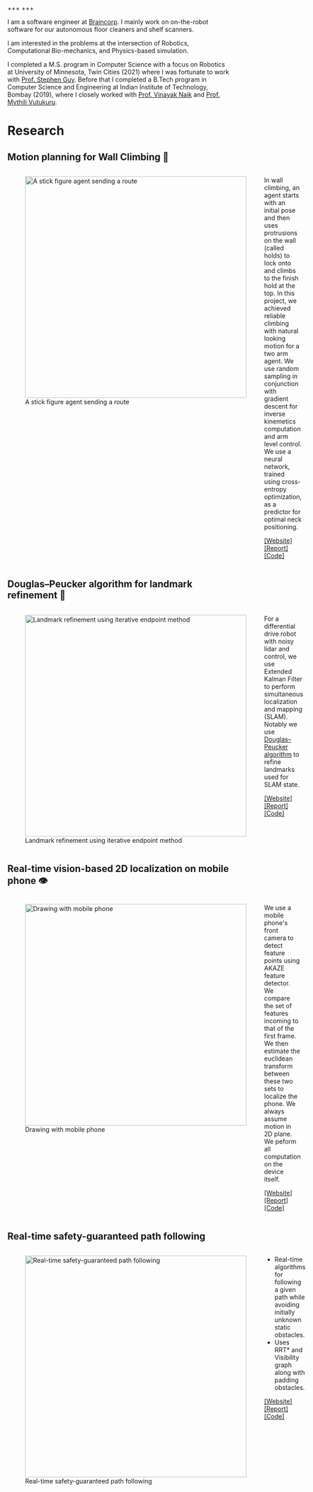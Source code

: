 +++
+++

I am a software engineer at [Braincorp](https://braincorp.com/). I mainly work on on-the-robot software for our autonomous floor cleaners and shelf scanners.

I am interested in the problems at the intersection of Robotics, Computational Bio-mechanics, and Physics-based simulation.

I completed a M.S. program in Computer Science with a focus on Robotics at University of Minnesota, Twin Cities (2021) where I was fortunate to work with [Prof. Stephen Guy](https://www-users.cse.umn.edu/~sjguy/). Before that I completed a B.Tech program in Computer Science and Engineering at Indian Institute of Technology, Bombay (2019), where I closely worked with [Prof. Vinayak Naik](https://www.vinayaknaik.info/) and [Prof. Mythili Vutukuru](https://www.cse.iitb.ac.in/~mythili/).

# Research

## Motion planning for Wall Climbing 🧗

<div style="display: flex;">
<div style="flex-grow: 1; flex-shrink: 1">
<figure>
<img width="500px" height="500px" src="research/stick-figure-agent-sending-a-route.gif" alt="A stick figure agent sending a route">
<figcaption>A stick figure agent sending a route</figcaption>
</figure>
</div>
<div style="flex-grow: 1; flex-shrink: 1">

In wall climbing, an agent starts with an initial pose and then uses protrusions on the wall (called holds) to lock onto and climbs to the finish hold at the top. In this project, we achieved reliable climbing with natural looking motion for a two arm agent. We use random sampling in conjunction with gradient descent for inverse kinemetics computation and arm level control. We use a neural network, trained using cross-entropy optimization, as a predictor for optimal neck positioning.

[[Website]](/stick-solo) [[Report]](/stick-solo/report.pdf) [[Code]](https://github.com/yashsriram/stick-solo)
</div>
</div>

## Douglas–Peucker algorithm for landmark refinement 🚏

<div style="display: flex;">
<div style="flex-grow: 1; flex-shrink: 1">
<figure>
<img width="500px" height="500px" src="research/landmark-refinement-using-iep.gif" alt="Landmark refinement using iterative endpoint method">
<figcaption>Landmark refinement using iterative endpoint method</figcaption>
</figure>
</div>
<div style="flex-grow: 1; flex-shrink: 1">

For a differential drive robot with noisy lidar and control, we use Extended Kalman Filter to perform simultaneous localization and mapping (SLAM).
Notably we use [Douglas–Peucker algorithm](https://en.wikipedia.org/wiki/Ramer%E2%80%93Douglas%E2%80%93Peucker_algorithm) to refine landmarks used for SLAM state.

[[Website]](/sixth-sense) [[Report]](/sixth-sense/report.pdf) [[Code]](https://github.com/yashsriram/sixth-sense)
</div>
</div>

## Real-time vision-based 2D localization on mobile phone 👁️

<div style="display: flex;">
<div style="flex-grow: 1; flex-shrink: 1">
<figure>
<img width="500px" height="500px" src="research/drawing-star-with-mobile.gif" alt="Drawing with mobile phone">
<figcaption>Drawing with mobile phone</figcaption>
</figure>
</div>
<div style="flex-grow: 1; flex-shrink: 1">

We use a mobile phone's front camera to detect feature points using AKAZE feature detector.
We compare the set of features incoming to that of the first frame.
We then estimate the euclidean transform between these two sets to localize the phone.
We always assume motion in 2D plane.
We peform all computation on the device itself.

[[Website]](/hawkeye) [[Report]](/hawkeye/report.pdf) [[Code]](https://github.com/yashsriram/hawkeye)
</div>
</div>

## Real-time safety-guaranteed path following

<div style="display: flex;">
<div style="flex-grow: 1; flex-shrink: 1">
<figure>
<img width="500px" height="500px" src="research/orrt-vis-sideview.gif" alt="Real-time safety-guaranteed path following">
<figcaption>Real-time safety-guaranteed path following</figcaption>
</figure>
</div>
<div style="flex-grow: 1; flex-shrink: 1">

- Real-time algorithms for following a given path while avoiding initially unknown static obstacles.
- Uses RRT\* and Visibility graph along with padding obstacles.

[[Website]](/drive) [[Report]](/drive/report.pdf) [[Code]](https://github.com/yashsriram/drive)
</div>
</div>
